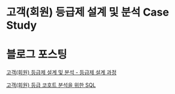 # 고객(회원) 등급제 설계 및 분석 Case Study


# 블로그 포스팅

[고객(회원) 등급제 설계 및 분석 - 등급제 설계 과정](https://blog.naver.com/bestinall/222734861771)

[고객(회원) 등급 코호트 분석을 위한 SQL](https://blog.naver.com/bestinall/222752127460)
